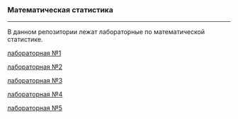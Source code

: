 ### Математическая статистика
---
В данном репозитории лежат лабораторные по математической статистике.

[лабораторная №1](https://github.com/georgedem975/mathematical_statistics/blob/master/lab-1/LAB.md)

[лабораторная №2](https://github.com/georgedem975/mathematical_statistics/blob/master/lab-2/LAB.md)

[лабораторная №3](https://github.com/georgedem975/mathematical_statistics/blob/master/lab-3/LAB.md)

[лабораторная №4]()

[лабораторная №5]()